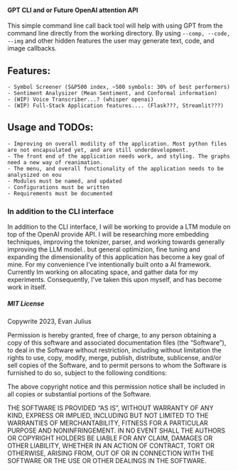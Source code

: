 #### GPT CLI and or Future OpenAI attention API

This simple command line call back tool will help with using GPT from the command line directly from the working directory. 
By using ```--comp, --code, --img``` and other hidden features the user may generate text, code, and image callbacks.

## Features:
    - Symbol Screener (S&P500 index, ~500 symbols: 30% of best performers) 
    - Sentiment Analysizer (Mean Sentiment, and Conformal information)
    - (WIP) Voice Transcriber...? (whisper openai)
    - (WIP) Full-Stack Application features.... (Flask???, Streamlit???)

## Usage and TODOs:
    - Improving on overall modility of the application. Most python files are not encapsulated yet, and are still underdevelopment. 
    - The front end of the application needs work, and styling. The graphs need a new way of reanimation.
    - The menu, and overall functionality of the application needs to be analysized on eou
    - Modules must be named, and updated
    - Configurations must be written
    - Requirements must be documented
    


### In addition to the CLI interface 

In addition to the CLI interface, I will be working to provide a LTM module on top of the OpenAI provide API. I will be researching more embedding techniques, improving the toknizer, parser, and working towards generally improving the LLM model.. but general optimizion, fine tuning and expanding the dimensionality of this application has become a key goal of mine. For my convenience I've intentionally built onto a AI framework. Currently Im working on allocating space, and gather data for my experiments. Consequently, I've taken this upon myself, and has become work in itself.


##### MIT License
Copywrite 2023, Evan Julius

Permission is hereby granted, free of charge, to any person obtaining a copy of this software and associated documentation files (the “Software”), to deal in the Software without restriction, including without limitation the rights to use, copy, modify, merge, publish, distribute, sublicense, and/or sell copies of the Software, and to permit persons to whom the Software is furnished to do so, subject to the following conditions:

The above copyright notice and this permission notice shall be included in all copies or substantial portions of the Software.

THE SOFTWARE IS PROVIDED “AS IS”, WITHOUT WARRANTY OF ANY KIND, EXPRESS OR IMPLIED, INCLUDING BUT NOT LIMITED TO THE WARRANTIES OF MERCHANTABILITY, FITNESS FOR A PARTICULAR PURPOSE AND NONINFRINGEMENT. IN NO EVENT SHALL THE AUTHORS OR COPYRIGHT HOLDERS BE LIABLE FOR ANY CLAIM, DAMAGES OR OTHER LIABILITY, WHETHER IN AN ACTION OF CONTRACT, TORT OR OTHERWISE, ARISING FROM, OUT OF OR IN CONNECTION WITH THE SOFTWARE OR THE USE OR OTHER DEALINGS IN THE SOFTWARE.
